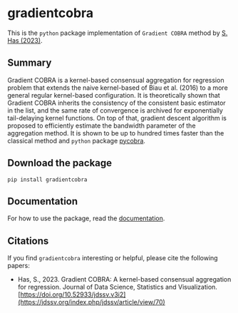 # gradientcobra

This is the `python` package implementation of `Gradient COBRA` method by [S. Has (2023)](https://jdssv.org/index.php/jdssv/article/view/70). 

## Summary

Gradient COBRA is a kernel-based consensual aggregation for regression problem that extends the naive kernel-based of Biau et al. (2016) to a more general regular kernel-based configuration. It is theoretically shown that Gradient COBRA inherits the consistency of the consistent basic estimator in the list, and the same rate of convergence is archived for exponentially tail-delaying kernel functions. On top of that, gradient descent algorithm is proposed to efficiently estimate the bandwidth parameter of the aggregation method. It is shown to be up to hundred times faster than the classical method and `python` package [pycobra](https://arxiv.org/abs/1707.00558).

## Download the package 

`pip install gradientcobra`

## Documentation

For how to use the package, read the [documentation](https://github.com/hassothea/gradientcobra).

## Citations

If you find `gradientcobra` interesting or helpful, please cite the following papers:

- Has, S., 2023. Gradient COBRA: A kernel-based consensual aggregation for regression. Journal of Data Science, Statistics and Visualization. [https://doi.org/10.52933/jdssv.v3i2](https://jdssv.org/index.php/jdssv/article/view/70)




